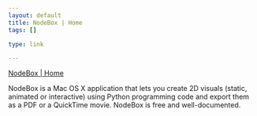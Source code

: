 ```yaml
--- 
layout: default
title: NodeBox | Home
tags: []

type: link

---
```

<a href="http://nodebox.net/code/index.php/Home">NodeBox | Home</a>

NodeBox is a Mac OS X application that lets you create 2D visuals (static, animated or interactive) using Python programming code and export them as a PDF or a QuickTime movie. NodeBox is free and well-documented.
